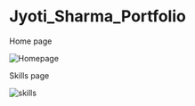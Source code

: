 # Jyoti_Sharma_Portfolio

Home page

![Homepage](https://user-images.githubusercontent.com/81260119/139909649-2ece1bce-9dd3-4091-81ee-41365c942d2e.JPG)

Skills page

![skills](https://user-images.githubusercontent.com/81260119/139909708-f2e67798-45f3-4f20-895e-e5249a026416.JPG)
